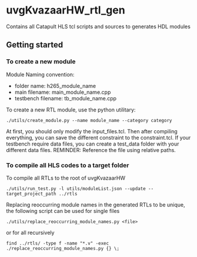 # uvgKvazaarHW_rtl_gen

Contains all Catapult HLS tcl scripts and sources to generates HDL modules

## Getting started

### To create a new module
Module Naming convention:
 * folder name: h265_module_name
 * main filename: main_module_name.cpp
 * testbench filename: tb_module_name.cpp
 
To create a new RTL module, use the python utilitary:
```
./utils/create_module.py --name module_name --category category
```
At first, you should only modify the input_files.tcl.
Then after compiling everything, you can save the different constraint to the constraint.tcl.
If your testbench require data files, you can create a test_data folder with your different data files. REMINDER: Reference the file using relative paths.

### To compile all HLS codes to a target folder
To compile all RTLs to the root of uvgKvazaarHW
```
./utils/run_test.py -l utils/moduleList.json --update --target_project_path ../rtls
```

Replacing reoccurring module names in the generated RTLs to be unique, the following script can be used for single files
```
./utils/replace_reoccurring_module_names.py <file>
```
or for all recursively
```
find ../rtls/ -type f -name "*.v" -exec ./replace_reoccurring_module_names.py {} \;
```